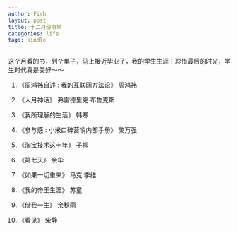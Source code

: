 ```yaml
---
author: Fish
layout: post
title: 十二月份书单
categories: life 
tags: kindle 
---
```

这个月看的书，列个单子，马上接近毕业了，我的学生生涯！珍惜最后的时光，学生时代真是美好～～




1. 《周鸿祎自述 : 我的互联网方法论》                   周鸿祎 

2. 《人月神话》                                        弗雷德里克·布鲁克斯 

3. 《我所理解的生活》                  		    韩寒 

4. 《参与感 : 小米口碑营销内部手册》                   黎万强 

5. 《淘宝技术这十年》                                  子柳	

6. 《第七天》                                          余华 

7. 《如果一切重来》                                    马克·李维 

8. 《我的帝王生涯》                                    苏童 

9. 《借我一生》                                        余秋雨 

10. 《看见》                                            柴静 

